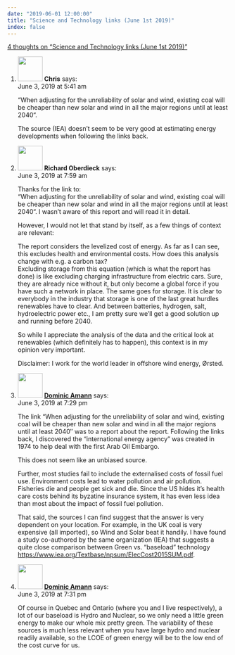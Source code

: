 ```yaml
---
date: "2019-06-01 12:00:00"
title: "Science and Technology links (June 1st 2019)"
index: false
---
```


[4 thoughts on &ldquo;Science and Technology links (June 1st 2019)&rdquo;](/lemire/blog/2019/06-01-science-and-technology-links-june-1st-2019)

<ol class="comment-list">
<li id="comment-410174" class="comment even thread-even depth-1">
<div class="comment-author vcard">
<img alt src="https://secure.gravatar.com/avatar/3ccbad5372662704e5921b3fb9d51166?s=56&#038;d=mm&#038;r=g" srcset="https://secure.gravatar.com/avatar/3ccbad5372662704e5921b3fb9d51166?s=112&#038;d=mm&#038;r=g 2x" class="avatar avatar-56 photo" height="56" width="56" decoding="async" /> <b class="fn">Chris</b> <span class="says">says:</span> </div>
<div class="comment-metadata"><time datetime="2019-06-03T05:41:51+00:00">June 3, 2019 at 5:41 am</time></a> </div>
<div class="comment-content">
<p>“When adjusting for the unreliability of solar and wind, existing coal will be cheaper than new solar and wind in all the major regions until at least 2040“.</p>
<p>The source (IEA) doesn&rsquo;t seem to be very good at estimating energy developments when following the links back.</p>
</div>
</li>
<li id="comment-410189" class="comment odd alt thread-odd thread-alt depth-1">
<div class="comment-author vcard">
<img alt src="https://secure.gravatar.com/avatar/ba946fa2a7bdd04b3caffea3ad63c3a7?s=56&#038;d=mm&#038;r=g" srcset="https://secure.gravatar.com/avatar/ba946fa2a7bdd04b3caffea3ad63c3a7?s=112&#038;d=mm&#038;r=g 2x" class="avatar avatar-56 photo" height="56" width="56" decoding="async" /> <b class="fn">Richard Oberdieck</b> <span class="says">says:</span> </div>
<div class="comment-metadata"><time datetime="2019-06-03T07:59:12+00:00">June 3, 2019 at 7:59 am</time></a> </div>
<div class="comment-content">
<p>Thanks for the link to:<br/>
“When adjusting for the unreliability of solar and wind, existing coal will be cheaper than new solar and wind in all the major regions until at least 2040“. I wasn&rsquo;t aware of this report and will read it in detail.</p>
<p>However, I would not let that stand by itself, as a few things of context are relevant:</p>
<p>The report considers the levelized cost of energy. As far as I can see, this excludes health and environmental costs. How does this analysis change with e.g. a carbon tax?<br/>
Excluding storage from this equation (which is what the report has done) is like excluding charging infrastructure from electric cars. Sure, they are already nice without it, but only become a global force if you have such a network in place. The same goes for storage. It is clear to everybody in the industry that storage is one of the last great hurdles renewables have to clear. And between batteries, hydrogen, salt, hydroelectric power etc., I am pretty sure we&rsquo;ll get a good solution up and running before 2040.</p>
<p>So while I appreciate the analysis of the data and the critical look at renewables (which definitely has to happen), this context is in my opinion very important.</p>
<p>Disclaimer: I work for the world leader in offshore wind energy, Ørsted.</p>
</div>
</li>
<li id="comment-410260" class="comment even thread-even depth-1">
<div class="comment-author vcard">
<img alt src="https://secure.gravatar.com/avatar/1b5f40ec7c1e07935001188ea498d188?s=56&#038;d=mm&#038;r=g" srcset="https://secure.gravatar.com/avatar/1b5f40ec7c1e07935001188ea498d188?s=112&#038;d=mm&#038;r=g 2x" class="avatar avatar-56 photo" height="56" width="56" loading="lazy" decoding="async" /> <b class="fn"><a href="https://blog.lbs.ca/farming" class="url" rel="ugc external nofollow">Dominic Amann</a></b> <span class="says">says:</span> </div>
<div class="comment-metadata"><time datetime="2019-06-03T19:29:30+00:00">June 3, 2019 at 7:29 pm</time></a> </div>
<div class="comment-content">
<p>The link “When adjusting for the unreliability of solar and wind, existing coal will be cheaper than new solar and wind in all the major regions until at least 2040&#8243; was to a report about the report. Following the links back, I discovered the &ldquo;international energy agency&rdquo; was created in 1974 to help deal with the first Arab Oil Embargo.</p>
<p>This does not seem like an unbiased source.</p>
<p>Further, most studies fail to include the externalised costs of fossil fuel use. Environment costs lead to water pollution and air pollution. Fisheries die and people get sick and die. Since the US hides it&rsquo;s health care costs behind its byzatine insurance system, it has even less idea than most about the impact of fossil fuel pollution.</p>
<p>That said, the sources I can find suggest that the answer is very dependent on your location. For example, in the UK coal is very expensive (all imported), so Wind and Solar beat it handily. I have found a study co-authored by the same organization (IEA) that suggests a quite close comparison between Green vs. &ldquo;baseload&rdquo; technology <a href="https://www.iea.org/Textbase/npsum/ElecCost2015SUM.pdf" rel="nofollow ugc">https://www.iea.org/Textbase/npsum/ElecCost2015SUM.pdf</a>.</p>
</div>
</li>
<li id="comment-410263" class="comment odd alt thread-odd thread-alt depth-1">
<div class="comment-author vcard">
<img alt src="https://secure.gravatar.com/avatar/1b5f40ec7c1e07935001188ea498d188?s=56&#038;d=mm&#038;r=g" srcset="https://secure.gravatar.com/avatar/1b5f40ec7c1e07935001188ea498d188?s=112&#038;d=mm&#038;r=g 2x" class="avatar avatar-56 photo" height="56" width="56" loading="lazy" decoding="async" /> <b class="fn"><a href="https://blog.lbs.ca/farming" class="url" rel="ugc external nofollow">Dominic Amann</a></b> <span class="says">says:</span> </div>
<div class="comment-metadata"><time datetime="2019-06-03T19:31:58+00:00">June 3, 2019 at 7:31 pm</time></a> </div>
<div class="comment-content">
<p>Of course in Quebec and Ontario (where you and I live respectively), a lot of our baseload is Hydro and Nuclear, so we only need a little green energy to make our whole mix pretty green. The variability of these sources is much less relevant when you have large hydro and nuclear readily available, so the LCOE of green energy will be to the low end of the cost curve for us.</p>
</div>
</li>
</ol>
